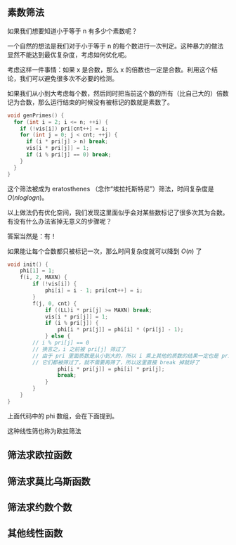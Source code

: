 ## 素数筛法

如果我们想要知道小于等于 n 有多少个素数呢？

一个自然的想法是我们对于小于等于 n 的每个数进行一次判定。这种暴力的做法显然不能达到最优复杂度，考虑如何优化呢。

考虑这样一件事情：如果 x 是合数，那么 x 的倍数也一定是合数。利用这个结论，我们可以避免很多次不必要的检测。

如果我们从小到大考虑每个数，然后同时把当前这个数的所有（比自己大的）倍数记为合数，那么运行结束的时候没有被标记的数就是素数了。

```c++
void genPrimes() {
  for (int i = 2; i <= n; ++i) {
    if (!vis[i]) pri[cnt++] = i;
    for (int j = 0; j < cnt; ++j) {
      if (i * pri[j] > n) break;
      vis[i * pri[j]] = 1;
      if (i % pri[j] == 0) break;
    }
  }
}
```

这个筛法被成为 eratosthenes （念作“埃拉托斯特尼”）筛法，时间复杂度是 $O(nloglogn)$。

以上做法仍有优化空间，我们发现这里面似乎会对某些数标记了很多次其为合数。有没有什么办法省掉无意义的步骤呢？

答案当然是：有！

如果能让每个合数都只被标记一次，那么时间复杂度就可以降到 $O(n)$ 了

```c++
void init() {
	phi[1] = 1;
	f(i, 2, MAXN) {
		if (!vis[i]) {
			phi[i] = i - 1; pri[cnt++] = i;
		}
		f(j, 0, cnt) {
			if ((LL)i * pri[j] >= MAXN) break;
			vis[i * pri[j]] = 1;
			if (i % pri[j]) {
				phi[i * pri[j]] = phi[i] * (pri[j] - 1);
			} else {
        // i % pri[j] == 0
        // 换言之，i 之前被 pri[j] 筛过了
        // 由于 pri 里面质数是从小到大的，所以 i 乘上其他的质数的结果一定也是 pri[j] 的倍数
        // 它们都被筛过了，就不需要再筛了，所以这里直接 break 掉就好了
				phi[i * pri[j]] = phi[i] * pri[j];
				break;
			}
		}
	}
}
```

上面代码中的 phi 数组，会在下面提到。

这种线性筛也称为欧拉筛法

## 筛法求欧拉函数



## 筛法求莫比乌斯函数

## 筛法求约数个数

## 其他线性函数

